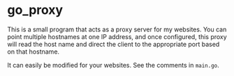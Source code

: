 # go_proxy

This is a small program that acts as a proxy server for my websites. You can 
point multiple hostnames at one IP address, and once configured, this proxy 
will read the host name and direct the client to the appropriate port based on 
that hostname. 

It can easily be modified for your websites. See the comments in `main.go`. 
